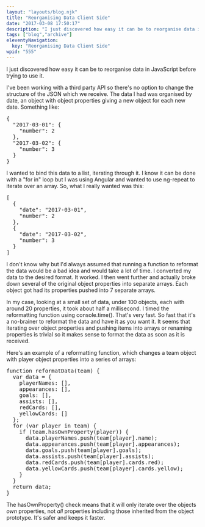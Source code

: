 ```yaml
---
layout: "layouts/blog.njk"
title: "Reorganising Data Client Side"
date: "2017-03-08 17:50:17"
description: "I just discovered how easy it can be to reorganise data in JavaScript before trying to use it"
tags: ["blog","archive"]
eleventyNavigation:
  key: "Reorganising Data Client Side"
wpid: "555"
---
```

I just discovered how easy it can be to reorganise data in JavaScript before trying to use it.

I've been working with a third party API so there's no option to change the structure of the JSON which we receive. The data I had was organised by date, an object with object properties giving a new object for each new date. Something like:
<pre>{
  "2017-03-01": {
    "number": 2
  },
  "2017-03-02": {
    "number": 3
  }
}
</pre>
I wanted to bind this data to a list, iterating through it. I know it can be done with a "for in" loop but I was using Angular and wanted to use ng-repeat to iterate over an array. So, what I really wanted was this:
<pre>[
  {
    "date": "2017-03-01",
    "number": 2
  },
  {
    "date": "2017-03-02",
    "number": 3
  }
]  
</pre>
I don't know why but I'd always assumed that running a function to reformat the data would be a bad idea and would take a lot of time. I converted my data to the desired format. It worked. I then went further and actually broke down several of the original object properties into separate arrays. Each object got had its properties pushed into 7 separate arrays.

In my case, looking at a small set of data, under 100 objects, each with around 20 properties, it took about half a millisecond. I timed the reformatting function using console.time(). That's very fast. So fast that it's a no-brainer to reformat the data and have it as you want it. It seems that iterating over object properties and pushing items into arrays or renaming properties is trivial so it makes sense to format the data as soon as it is received.

Here's an example of a reformatting function, which changes a team object with player object properties into a series of arrays:
<pre>function reformatData(team) {
  var data = {
    playerNames: [],
    appearances: [],
    goals: [],
    assists: [],
    redCards: [],
    yellowCards: []
  };
  for (var player in team) {
    if (team.hasOwnProperty(player)) {
      data.playerNames.push(team[player].name);
      data.appearances.push(team[player].appearances);
      data.goals.push(team[player].goals);
      data.assists.push(team[player].assists);
      data.redCards.push(team[player].cards.red);
      data.yellowCards.push(team[player].cards.yellow);
    }
  }
  return data;
}
</pre>
The hasOwnProperty() check means that it will only iterate over the objects <em>own</em> properties, not <em>all</em> properties including those inherited from the object prototype. It's safer and keeps it faster.